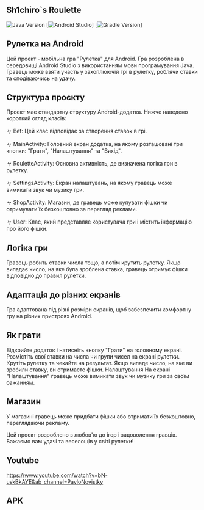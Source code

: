 ## Sh1chiro`s Roulette

![Java Version](https://img.shields.io/badge/Java-19-blue)
[![Android Studio](https://img.shields.io/badge/Android%20Studio-4.2.2-brightgreen)]
[![Gradle Version](https://img.shields.io/badge/Gradle-7.1.1-yellow)]

## Рулетка на Android
Цей проєкт - мобільна гра "Рулетка" для Android. Гра розроблена в середовищі Android Studio з використанням мови програмування Java. Гравець може взяти участь у захоплюючій грі в рулетку, роблячи ставки та сподіваючись на удачу.

## Структура проєкту
Проєкт має стандартну структуру Android-додатка. Нижче наведено короткий огляд класів:

ャ Bet: Цей клас відповідає за створення ставок в грі.

ャ MainActivity: Головний екран додатка, на якому розташовані три кнопки: "Грати", "Налаштування" та "Вихід".

ャ RouletteActivity: Основна активність, де визначена логіка гри в рулетку.

ャ SettingsActivity: Екран налаштувань, на якому гравець може вимикати звук чи музику гри.

ャ ShopActivity: Магазин, де гравець може купувати фішки чи отримувати їх безкоштовно за перегляд реклами.

ャ User: Клас, який представляє користувача гри і містить інформацію про його фішки.

## Логіка гри
Гравець робить ставки числа тощо, а потім крутить рулетку. Якщо випадає число, на яке була зроблена ставка, гравець отримує фішки відповідно до правил рулетки.

## Адаптація до різних екранів
Гра адаптована під різні розміри екранів, щоб забезпечити комфортну гру на різних пристроях Android.

## Як грати
Відкрийте додаток і натисніть кнопку "Грати" на головному екрані.
Розмістіть свої ставки на числа чи групи чисел на екрані рулетки.
Крутіть рулетку та чекайте на результат.
Якщо випаде число, на яке ви зробили ставку, ви отримаєте фішки.
Налаштування
На екрані "Налаштування" гравець може вимикати звук чи музику гри за своїм бажанням.

## Магазин
У магазині гравець може придбати фішки або отримати їх безкоштовно, переглядаючи рекламу.


Цей проєкт розроблено з любов'ю до ігор і задоволення гравців. Бажаємо вам удачі та веселощів у світі рулетки!

## Youtube
https://www.youtube.com/watch?v=bN-uskBkAYE&ab_channel=PavloNovistky

## APK
